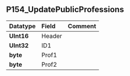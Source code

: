 ## P154\_UpdatePublicProfessions ##
| **Datatype** | **Field** | **Comment** |
|:-------------|:----------|:------------|
| **UInt16**   | Header    |             |
| **UInt32**   | ID1       |             |
| **byte**     | Prof1     |             |
| **byte**     | Prof2     |             |